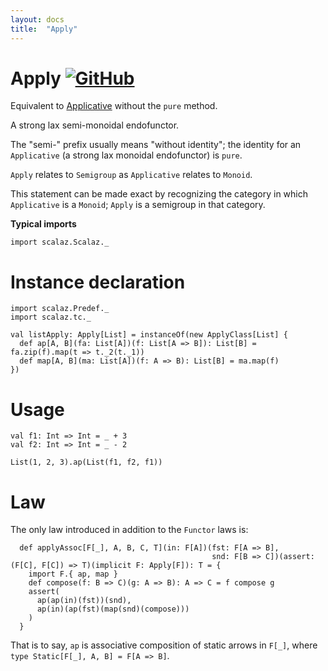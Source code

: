```yaml
---
layout: docs
title:  "Apply"
---
```


# Apply [![GitHub](../img/github.png)](https://github.com/scalaz/scalaz/blob/series/8.0.x/base/shared/src/main/scala/scalaz/tc/apply.scala)

Equivalent to [Applicative](./Applicative.html) without the `pure` method.

A strong lax semi-monoidal endofunctor.

The "semi-" prefix usually means "without identity";
the identity for an `Applicative` (a strong lax monoidal endofunctor)
is `pure`.

`Apply` relates to `Semigroup` as `Applicative` relates to `Monoid`.

This statement can be made exact by recognizing the category in which `Applicative`
is a `Monoid`; `Apply` is a semigroup in that category.

**Typical imports**

```tut:silent
import scalaz.Scalaz._
```

# Instance declaration

```tut
import scalaz.Predef._
import scalaz.tc._

val listApply: Apply[List] = instanceOf(new ApplyClass[List] {
  def ap[A, B](fa: List[A])(f: List[A => B]): List[B] = fa.zip(f).map(t => t._2(t._1))
  def map[A, B](ma: List[A])(f: A => B): List[B] = ma.map(f)
})
```

# Usage

```tut
val f1: Int => Int = _ + 3
val f2: Int => Int = _ - 2

List(1, 2, 3).ap(List(f1, f2, f1))
```

# Law

The only law introduced in addition to the `Functor` laws is:

```tut
  def applyAssoc[F[_], A, B, C, T](in: F[A])(fst: F[A => B],
                                             snd: F[B => C])(assert: (F[C], F[C]) => T)(implicit F: Apply[F]): T = {
    import F.{ ap, map }
    def compose(f: B => C)(g: A => B): A => C = f compose g
    assert(
      ap(ap(in)(fst))(snd),
      ap(in)(ap(fst)(map(snd)(compose)))
    )
  }
```

That is to say, `ap` is associative composition of static arrows in
`F[_]`, where `type Static[F[_], A, B] = F[A => B]`.

